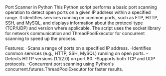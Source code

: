 Port Scanner in Python
This Python script performs a basic port scanning operation to detect open ports on a given IP address within a specified range. It identifies services running on common ports, such as FTP, HTTP, SSH, and MySQL, and displays information about the protocol type (TCP/UDP) and version where applicable. The script uses the socket library for network communication and ThreadPoolExecutor for concurrent scanning to speed up the process.

Features:
-Scans a range of ports on a specified IP address.
-Identifies common services (e.g., HTTP, SSH, MySQL) running on open ports.
-Detects HTTP versions (1.1/2.0) on port 80.
-Supports both TCP and UDP protocols.
-Concurrent port scanning using Python's concurrent.futures.ThreadPoolExecutor for faster results.
